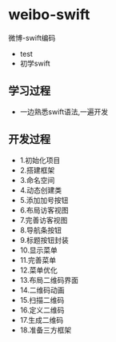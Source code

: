 # weibo-swift
微博-swift编码
- test
- 初学swift
## 学习过程
- 一边熟悉swift语法,一遍开发
## 开发过程
- 1.初始化项目
- 2.搭建框架
- 3.命名空间
- 4.动态创建类
- 5.添加加号按钮
- 6.布局访客视图
- 7.完善访客视图
- 8.导航条按钮
- 9.标题按钮封装
- 10.显示菜单
- 11.完善菜单
- 12.菜单优化
- 13.布局二维码界面
- 14.二维码动画
- 15.扫描二维码
- 16.定义二维码
- 17.生成二维码
- 18.准备三方框架

